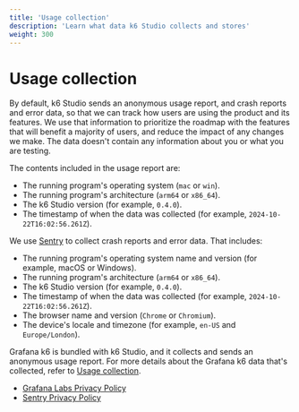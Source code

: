 ```yaml
---
title: 'Usage collection'
description: 'Learn what data k6 Studio collects and stores'
weight: 300
---
```


# Usage collection

By default, k6 Studio sends an anonymous usage report, and crash reports and error data, so that we can track how users are using the product and its features. We use that information to prioritize the roadmap with the features that will benefit a majority of users, and reduce the impact of any changes we make. The data doesn't contain any information about you or what you are testing.

The contents included in the usage report are:

- The running program's operating system (`mac` or `win`).
- The running program's architecture (`arm64` or `x86_64`).
- The k6 Studio version (for example, `0.4.0`).
- The timestamp of when the data was collected (for example, `2024-10-22T16:02:56.261Z`).

We use [Sentry](https://sentry.io/) to collect crash reports and error data. That includes:

- The running program's operating system name and version (for example, macOS or Windows).
- The running program's architecture (`arm64` or `x86_64`).
- The k6 Studio version (for example, `0.4.0`).
- The timestamp of when the data was collected (for example, `2024-10-22T16:02:56.261Z`).
- The browser name and version (`Chrome` or `Chromium`).
- The device's locale and timezone (for example, `en-US` and `Europe/London`).

Grafana k6 is bundled with k6 Studio, and it collects and sends an anonymous usage report. For more details about the Grafana k6 data that's collected, refer to [Usage collection](https://grafana.com/docs/k6/latest/set-up/usage-collection/).

- [Grafana Labs Privacy Policy](https://grafana.com/legal/privacy-policy/)
- [Sentry Privacy Policy](https://sentry.io/privacy/)
